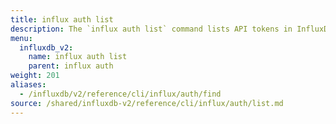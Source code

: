 ```yaml
---
title: influx auth list
description: The `influx auth list` command lists API tokens in InfluxDB.
menu:
  influxdb_v2:
    name: influx auth list
    parent: influx auth
weight: 201
aliases:
  - /influxdb/v2/reference/cli/influx/auth/find
source: /shared/influxdb-v2/reference/cli/influx/auth/list.md
---
```


<!-- The content for this file is located at
// SOURCE content/shared/influxdb-v2/reference/cli/influx/auth/list.md -->
